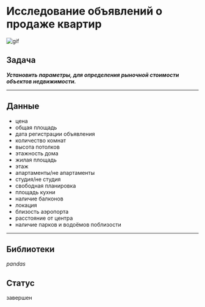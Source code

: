 # Исследование объявлений о продаже квартир


![gif](https://i.pinimg.com/originals/c3/a6/cb/c3a6cbbc1e1d5fed032ea0a49bb9f545.gif)

## Задача
***Установить параметры, для определения рыночной стоимости объектов недвижимости.***

-----

## Данные
- цена
- общая площадь
- дата регистрации объявления
- количество комнат
- высота потолков
- этажность дома
- жилая площадь
- этаж
- апартаменты/не апартаменты
- студия/не студия
- свободная планировка
- площадь кухни
- наличие балконов
- локация
- близость аэропорта
- расстояние от центра
- наличие парков и водоёмов поблизости
  

-----
## Библиотеки
*pandas*

## Статус
завершен
